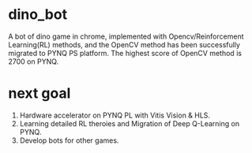 # dino_bot
A bot of dino game in chrome, implemented with Opencv/Reinforcement Learning(RL) methods, and the OpenCV method has been successfully migrated to PYNQ PS platform.
The highest score of OpenCV method is 2700 on PYNQ.
# next goal
1. Hardware accelerator on PYNQ PL with Vitis Vision & HLS.
2. Learning detailed RL theroies and Migration of Deep Q-Learning on PYNQ.
3. Develop bots for other games.
